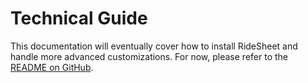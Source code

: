 # Technical Guide

This documentation will eventually cover how to install RideSheet and handle more advanced customizations. For now, please refer to the [README on GitHub](https://github.com/full-path/ridesheet).